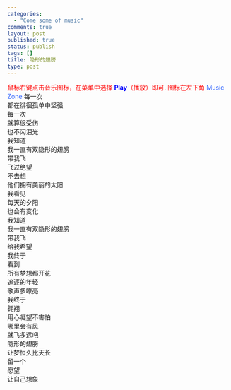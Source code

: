 ```yaml
--- 
categories: 
  - "Come some of music"
comments: true
layout: post
published: true
status: publish
tags: []
title: 隐形的翅膀
type: post
---
```

<div id="msgcns!5F971C000415D85F!418" class="bvMsg">
<font color="#ff0000">鼠标右键点击音乐图标，在菜单中选择 </font><strong><font color="#0000ff">Play</font></strong><font color="#ff0000">（播放）即可. 图标在左下角 </font><font color="#3366ff">Music Zone</font>
每一次<br>都在徘徊孤单中坚强<br>每一次<br>就算很受伤<br>也不闪泪光<br>我知道<br>我一直有双隐形的翅膀<br>带我飞<br>飞过绝望<br>不去想<br>他们拥有美丽的太阳<br>我看见<br>每天的夕阳<br>也会有变化<br>我知道<br>我一直有双隐形的翅膀<br>带我飞<br>给我希望<br>我终于<br>看到<br>所有梦想都开花<br>追逐的年轻<br>歌声多嘹亮<br>我终于<br>翱翔<br>用心凝望不害怕<br>哪里会有风<br>就飞多远吧<br>隐形的翅膀<br>让梦恒久比天长<br>留一个<br>愿望<br>让自己想象
 
 </div>
